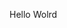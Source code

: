 Hello Wolrd










































































































































































































































































































































































































































































































































































































































































































































































































































































































































































































































































































































































































































































































































































































































































































































































































































































































































































































































































































































































































































































































































































































































































































































































































































































































































































































